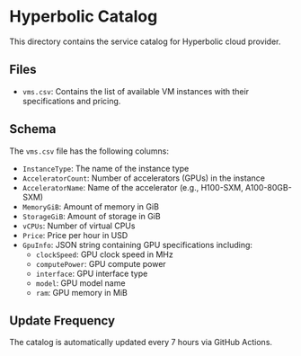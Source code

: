 # Hyperbolic Catalog

This directory contains the service catalog for Hyperbolic cloud provider.

## Files

- `vms.csv`: Contains the list of available VM instances with their specifications and pricing.

## Schema

The `vms.csv` file has the following columns:
- `InstanceType`: The name of the instance type
- `AcceleratorCount`: Number of accelerators (GPUs) in the instance
- `AcceleratorName`: Name of the accelerator (e.g., H100-SXM, A100-80GB-SXM)
- `MemoryGiB`: Amount of memory in GiB
- `StorageGiB`: Amount of storage in GiB
- `vCPUs`: Number of virtual CPUs
- `Price`: Price per hour in USD
- `GpuInfo`: JSON string containing GPU specifications including:
  - `clockSpeed`: GPU clock speed in MHz
  - `computePower`: GPU compute power
  - `interface`: GPU interface type
  - `model`: GPU model name
  - `ram`: GPU memory in MiB

## Update Frequency

The catalog is automatically updated every 7 hours via GitHub Actions. 